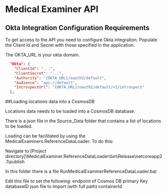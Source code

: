 
# Medical Examiner API

## Okta Integration Configuration Requirements

To get access to the API you need to configure Okta integration. Populate the Client Id and Secret with those specified in the application.

The OKTA_URL is your okta domain.

```json
  "Okta": {
    "ClientId": "...",
    "ClientSecret": "...",
    "Authority": "{OKTA_URL}/oauth2/default",
    "Audience": "api://default",
    "IntrospectUrl": "{OKTA_URL}/oauth2/default/v1/introspect"
  },
```

##Loading locations data into a CosmosDB

Locations data needs to be loaded into a CosmosDB database.

There is a json file in the Source_Data folder that contains a list of locations to be loaded.

Loading can be facilitated by using the MedicalExaminers.ReferenceDataLoader. To do this:

Navigate to [Project directory]\MedicalExaminer.ReferenceDataLoader\bin\Release\netcoreapp2.1\publish

In this folder there is a file RunMedicalExaminerReferenceDataLoader.bat

Edit this file to set the following:
endpoint of Cosmos DB 
primary Key
databaseID
json file to import (with full path)
containerId
